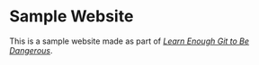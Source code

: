 # Sample Website

This is a sample website made as part of [*Learn Enough Git to Be Dangerous*](http://learnenough.com/git-tutorial).  